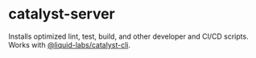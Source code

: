# catalyst-server

Installs optimized lint, test, build, and other developer and CI/CD scripts. Works with [@liquid-labs/catalyst-cli](https://github.com/liquid-labs/catalyst-cli).